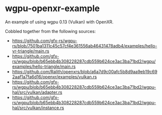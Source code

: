 # wgpu-openxr-example
An example of using wgpu 0.13 (Vulkan) with OpenXR.

Cobbled together from the following sources:

- https://github.com/gfx-rs/wgpu-rs/blob/7501ba1311c45c57cf4e361556ab46431478adb4/examples/hello-vr-triangle/main.rs
- https://github.com/gfx-rs/wgpu/blob/b65ebb4b308228287cdb559b624ce3ac3ba71bd2/wgpu/examples/hello-triangle/main.rs
- https://github.com/Ralith/openxrs/blob/a6a7d9c00afc5b8d9aa9eb19c692aaf1a7fa6d16/openxr/examples/vulkan.rs
- https://github.com/gfx-rs/wgpu/blob/b65ebb4b308228287cdb559b624ce3ac3ba71bd2/wgpu-hal/src/vulkan/adapter.rs
- https://github.com/gfx-rs/wgpu/blob/b65ebb4b308228287cdb559b624ce3ac3ba71bd2/wgpu-hal/src/vulkan/instance.rs
